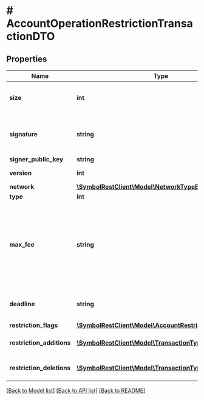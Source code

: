 # # AccountOperationRestrictionTransactionDTO

## Properties

Name | Type | Description | Notes
------------ | ------------- | ------------- | -------------
**size** | **int** | A number that allows uint 32 values. |
**signature** | **string** | Entity&#39;s signature generated by the signer. |
**signer_public_key** | **string** | Public key. |
**version** | **int** | Entity version. |
**network** | [**\SymbolRestClient\Model\NetworkTypeEnum**](NetworkTypeEnum.md) |  |
**type** | **int** |  |
**max_fee** | **string** | Absolute amount. An amount of 123456789 (absolute) for a mosaic with divisibility 6 means 123.456789 (relative). |
**deadline** | **string** | Duration expressed in number of blocks. |
**restriction_flags** | [**\SymbolRestClient\Model\AccountRestrictionFlagsEnum**](AccountRestrictionFlagsEnum.md) |  |
**restriction_additions** | [**\SymbolRestClient\Model\TransactionTypeEnum[]**](TransactionTypeEnum.md) | Account restriction additions. |
**restriction_deletions** | [**\SymbolRestClient\Model\TransactionTypeEnum[]**](TransactionTypeEnum.md) | Account restriction deletions. |

[[Back to Model list]](../../README.md#models) [[Back to API list]](../../README.md#endpoints) [[Back to README]](../../README.md)
